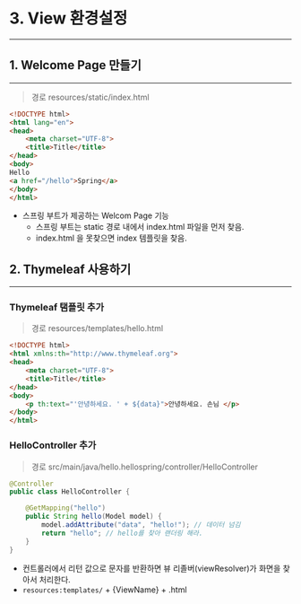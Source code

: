 # 3. View 환경설정
---
## 1. Welcome Page 만들기
---
> 경로 resources/static/index.html

```html
<!DOCTYPE html>
<html lang="en">
<head>
    <meta charset="UTF-8">
    <title>Title</title>
</head>
<body>
Hello
<a href="/hello">Spring</a>
</body>
</html>
```

- 스프링 부트가 제공하는 Welcom Page 기능
    - 스프링 부트는 static 경로 내에서 index.html 파일을 먼저 찾음.
    - index.html 을 못찾으면 index 템플릿을 찾음.

## 2. Thymeleaf 사용하기
---
### Thymeleaf 탬플릿 추가
> 경로 resources/templates/hello.html

```html
<!DOCTYPE html>
<html xmlns:th="http://www.thymeleaf.org">
<head>
    <meta charset="UTF-8">
    <title>Title</title>
</head>
<body>
    <p th:text="'안녕하세요. ' + ${data}">안녕하세요. 손님 </p>
</body>
</html>
```

### HelloController 추가
> 경로 src/main/java/hello.hellospring/controller/HelloController

```java
@Controller
public class HelloController {

    @GetMapping("hello")
    public String hello(Model model) {
        model.addAttribute("data", "hello!"); // 데이터 넘김
        return "hello"; // hello를 찾아 랜더링 해라.
    }
}
```

- 컨트롤러에서 리턴 값으로 문자를 반환하면 뷰 리졸버(viewResolver)가 화면을 찾아서 처리한다.
- `resources:templates/` + {ViewName} + .html
